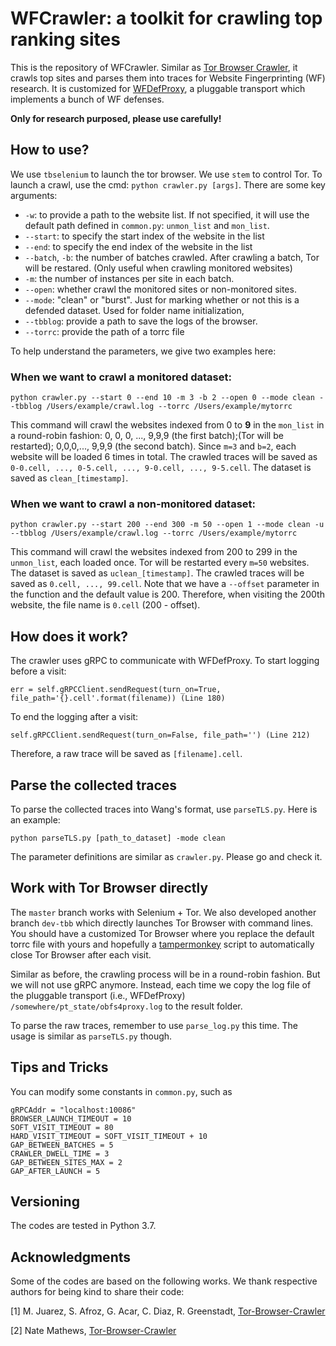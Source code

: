 # WFCrawler: a toolkit for crawling top ranking sites

This is the repository of WFCrawler. 
Similar as [Tor Browser Crawler](https://github.com/webfp/tor-browser-crawler), it crawls top sites and parses them into traces for Website Fingerprinting (WF) research. 
It is customized for [WFDefProxy](https://anonymous.4open.science/r/wfdef-11EF/), a pluggable transport which implements a bunch of WF defenses.

**Only for research purposed, please use carefully!**

## How to use?
We use `tbselenium` to launch the tor browser. 
We use `stem` to control Tor. 
To launch a crawl, use the cmd: `python crawler.py [args]`.
There are some key arguments:
* `-w`: to provide a path to the website list. If not specified, it will use the default path defined in `common.py`: `unmon_list` and `mon_list`.
* `--start`: to specify the start index of the website in the list
* `--end`: to specify the end index of the website in the list
* `--batch`, `-b`: the number of batches crawled. After crawling a batch, Tor will be restared. (Only useful when crawling monitored websites)
* `-m`: the number of instances per site in each batch. 
* `--open`: whether crawl the monitored sites or non-monitored sites.
* `--mode`: "clean" or "burst". Just for marking whether or not this is a defended dataset. Used for folder name initialization, 
* `--tbblog`: provide a path to save the logs of the browser.
* `--torrc`: provide the path of a torrc file


To help understand the parameters, we give two examples here:

### When we want to crawl a monitored dataset:
```
python crawler.py --start 0 --end 10 -m 3 -b 2 --open 0 --mode clean --tbblog /Users/example/crawl.log --torrc /Users/example/mytorrc
```
This command will crawl the websites indexed from 0 to **9** in the `mon_list` in a round-robin fashion: 0, 0, 0, ..., 9,9,9 (the first batch);(Tor will be restarted); 0,0,0,..., 9,9,9 (the second batch).
Since `m=3` and `b=2`, each website will be loaded 6 times in total.
The crawled traces will be saved as `0-0.cell, ..., 0-5.cell, ..., 9-0.cell, ..., 9-5.cell`.
The dataset is saved as `clean_[timestamp]`. 

### When we want to crawl a non-monitored dataset:
```
python crawler.py --start 200 --end 300 -m 50 --open 1 --mode clean -u --tbblog /Users/example/crawl.log --torrc /Users/example/mytorrc
```
This command will crawl the websites indexed from 200 to 299 in the `unmon_list`, each loaded once. 
Tor will be restarted every `m=50` websites. The dataset is saved as `uclean_[timestamp]`.
The crawled traces will be saved as `0.cell, ..., 99.cell`.
Note that we have a `--offset` parameter in the function and the default value is 200.
Therefore, when visiting the 200th website, the file name is `0.cell` (200 - offset). 

## How does it work?
The crawler uses gRPC to communicate with WFDefProxy. To start logging before a visit:
```angular2html
err = self.gRPCClient.sendRequest(turn_on=True, file_path='{}.cell'.format(filename)) (Line 180)
```
To end the logging after a visit:
```angular2html
self.gRPCClient.sendRequest(turn_on=False, file_path='') (Line 212)
```
Therefore, a raw trace will be saved as `[filename].cell`.

## Parse the collected traces
To parse the collected  traces into Wang's format, use `parseTLS.py`. Here is an example:
```angular2html
python parseTLS.py [path_to_dataset] -mode clean
```
The parameter definitions are similar as `crawler.py`. Please go and check it.

## Work with Tor Browser directly
The `master` branch works with Selenium + Tor. 
We also developed another branch `dev-tbb` which directly launches Tor Browser with command lines.
You should have a customized Tor Browser where you replace the default torrc file with yours and 
hopefully a [tampermonkey](https://www.tampermonkey.net) script to automatically close Tor Browser after each visit. 

Similar as before, the crawling process will be in a round-robin fashion. 
But we will not use gRPC anymore. 
Instead, each time we copy the log file of the pluggable transport (i.e., WFDefProxy) `/somewhere/pt_state/obfs4proxy.log` to the result folder.

To parse the raw traces, remember to use `parse_log.py` this time. The usage is similar as `parseTLS.py` though. 

## Tips and Tricks
You can modify some constants in `common.py`, such as 
```angular2html
gRPCAddr = "localhost:10086"
BROWSER_LAUNCH_TIMEOUT = 10
SOFT_VISIT_TIMEOUT = 80
HARD_VISIT_TIMEOUT = SOFT_VISIT_TIMEOUT + 10
GAP_BETWEEN_BATCHES = 5
CRAWLER_DWELL_TIME = 3
GAP_BETWEEN_SITES_MAX = 2
GAP_AFTER_LAUNCH = 5
```

## Versioning
The codes are tested in Python 3.7. 

## Acknowledgments 
Some of the codes are based on the following works. We thank respective authors for being kind to share their code:

[1] M. Juarez, S. Afroz, G. Acar, C. Diaz, R. Greenstadt, [Tor-Browser-Crawler ](https://github.com/webfp/tor-browser-crawler)

[2] Nate Mathews, [Tor-Browser-Crawler](https://github.com/notem/tor-browser-crawler)
